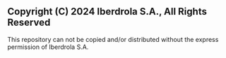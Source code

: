 # 

## Copyright (C) 2024 Iberdrola S.A., All Rights Reserved                   

This repository can not be copied and/or distributed without the express  
permission of Iberdrola S.A.                                             

# 